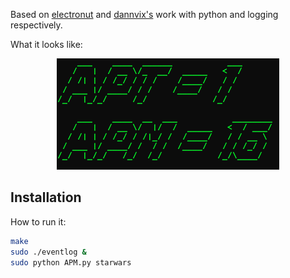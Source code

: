 Based on [electronut](https://github.com/electronut) and [dannvix's](https://github.com/dannvix) work with python and logging respectively.

What it looks like:
<p align="center">
<img src="Screen Shot 2013-10-14 at 1.51.13 PM.png">
</p>

## Installation

How to run it:

```bash
make
sudo ./eventlog &
sudo python APM.py starwars
```
